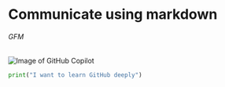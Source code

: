 # Communicate using markdown
###### GFM

![Image of GitHub Copilot](https://miro.medium.com/v2/resize:fit:700/0*oRRpMJ9XqkRnYLhW.png)


```python
print("I want to learn GitHub deeply")
```

